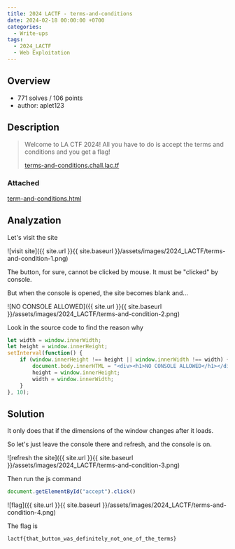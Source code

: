 ```yaml
---
title: 2024 LACTF - terms-and-conditions
date: 2024-02-18 00:00:00 +0700
categories:
  - Write-ups
tags:
  - 2024_LACTF
  - Web Exploitation
---
```


## Overview

* 771 solves / 106 points
* author: aplet123

## Description

> Welcome to LA CTF 2024! All you have to do is accept the terms and conditions and you get a flag!
>
> [terms-and-conditions.chall.lac.tf](https://terms-and-conditions.chall.lac.tf/)

### Attached

[term-and-conditions.html](https://github.com/uclaacm/lactf-archive/blob/main/2024/web/terms-and-conditions/index.html)

## Analyzation

Let's visit the site

![visit site]({{ site.url }}{{ site.baseurl }}/assets/images/2024_LACTF/terms-and-condition-1.png)

The button, for sure, cannot be clicked by mouse. It must be "clicked" by console.

But when the console is opened, the site becomes blank and...

![NO CONSOLE ALLOWED]({{ site.url }}{{ site.baseurl }}/assets/images/2024_LACTF/terms-and-condition-2.png)

Look in the source code to find the reason why

```js
let width = window.innerWidth;
let height = window.innerHeight;
setInterval(function() {
    if (window.innerHeight !== height || window.innerWidth !== width) {
        document.body.innerHTML = "<div><h1>NO CONSOLE ALLOWED</h1></div>";
        height = window.innerHeight;
        width = window.innerWidth;
    }
}, 10);
```

## Solution

It only does that if the dimensions of the window changes after it loads.

So let's just leave the console there and refresh, and the console is on.

![refresh the site]({{ site.url }}{{ site.baseurl }}/assets/images/2024_LACTF/terms-and-condition-3.png)

Then run the js command

```js
document.getElementById("accept").click()
```

![flag]({{ site.url }}{{ site.baseurl }}/assets/images/2024_LACTF/terms-and-condition-4.png)

The flag is
```
lactf{that_button_was_definitely_not_one_of_the_terms}
```